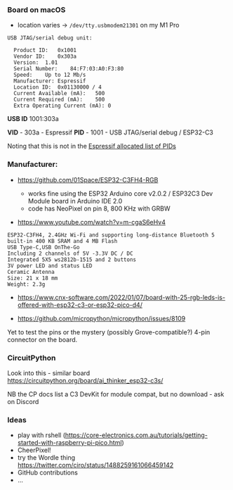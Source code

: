 ### Board on macOS


- location varies -> `/dev/tty.usbmodem21301` on my M1 Pro

```text
USB JTAG/serial debug unit:

  Product ID:	0x1001
  Vendor ID:	0x303a
  Version:	1.01
  Serial Number:	84:F7:03:A0:F3:80
  Speed:	Up to 12 Mb/s
  Manufacturer:	Espressif
  Location ID:	0x01130000 / 4
  Current Available (mA):	500
  Current Required (mA):	500
  Extra Operating Current (mA):	0
```

**USB ID**	1001:303a

**VID** - 303a - Espressif
**PID** - 1001 - USB JTAG/serial debug / ESP32-C3

Noting that this is not in the [Espressif allocated list of PIDs](https://github.com/espressif/usb-pids/blob/main/allocated-pids.txt)

### Manufacturer:

- https://github.com/01Space/ESP32-C3FH4-RGB
  - works fine using the ESP32 Arduino core v2.0.2 / ESP32C3 Dev Module board in Arduino IDE 2.0
  - code has NeoPixel on pin 8, 800 KHz with GRBW


- https://www.youtube.com/watch?v=m-cgaS6eHv4

```
ESP32-C3FH4, 2.4GHz Wi-Fi and supporting long-distance Bluetooth 5
built-in 400 KB SRAM and 4 MB Flash
USB Type-C,USB OnThe-Go
Including 2 channels of 5V -3.3V DC / DC
Integrated 5X5 ws2812b-1515 and 2 buttons
3V power LED and status LED
Ceramic Antenna
Size: 21 x 18 mm
Weight: 2.3g
```


- https://www.cnx-software.com/2022/01/07/board-with-25-rgb-leds-is-offered-with-esp32-c3-or-esp32-pico-d4/


- https://github.com/micropython/micropython/issues/8109


Yet to test the pins or the mystery (possibly Grove-compatible?) 4-pin connector on the board.


### CircuitPython

Look into this - similar board
https://circuitpython.org/board/ai_thinker_esp32-c3s/

NB the CP docs list a C3 DevKit for module compat, but no download - ask on Discord

### Ideas

- play with rshell (https://core-electronics.com.au/tutorials/getting-started-with-raspberry-pi-pico.html)
- CheerPixel!
- try the Wordle thing https://twitter.com/ciro/status/1488259161066459142
- GitHub contributions
- ...
